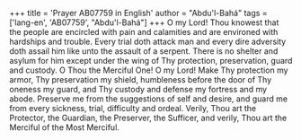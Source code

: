 +++
title = 'Prayer AB07759 in English'
author = "Abdu'l-Bahá"
tags = ['lang-en', 'AB07759', "Abdu'l-Bahá"]
+++
O my Lord!  Thou knowest that the people are encircled with pain and calamities and are environed with hardships and trouble.  Every trial doth attack man and every dire adversity doth assail him like unto the assault of a serpent.  There is no shelter and asylum for him except under the wing of Thy protection, preservation, guard and custody.
O Thou the Merciful One!  O my Lord!  Make Thy protection my armor, Thy preservation my shield, humbleness before the door of Thy oneness my guard, and Thy custody and defense my fortress and my abode. Preserve me from the suggestions of self and desire, and guard me from every sickness, trial, difficulty and ordeal.
Verily, Thou art the Protector, the Guardian, the Preserver, the Sufficer, and verily, Thou art the Merciful of the Most Merciful.

